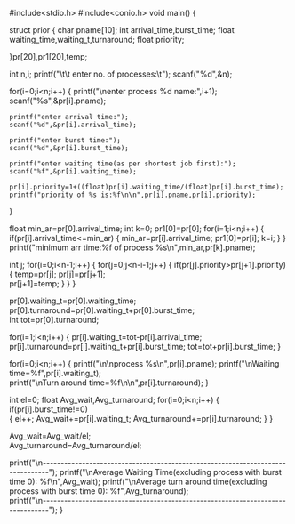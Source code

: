 #include<stdio.h>
#include<conio.h>
void main()
{

struct prior
{
	char pname[10];
	int arrival_time,burst_time;
	float waiting_time,waiting_t,turnaround;
	float priority;
	
}pr[20],pr1[20],temp;

int n,i;
printf("\t\t enter no. of processes:\t");
scanf("%d",&n);							

for(i=0;i<n;i++)
{
	printf("\nenter process %d name:",i+1);
	scanf("%s",&pr[i].pname);               
	
	printf("enter arrival time:");
	scanf("%d",&pr[i].arrival_time);		
	
	printf("enter burst time:");
	scanf("%d",&pr[i].burst_time);			
	
	printf("enter waiting time(as per shortest job first):");
	scanf("%f",&pr[i].waiting_time);				
	
	pr[i].priority=1+((float)pr[i].waiting_time/(float)pr[i].burst_time); 
	printf("priority of %s is:%f\n\n",pr[i].pname,pr[i].priority);	
}


float min_ar=pr[0].arrival_time;
int k=0;
pr1[0]=pr[0];
for(i=1;i<n;i++)
{
	if(pr[i].arrival_time<=min_ar)
	{
		min_ar=pr[i].arrival_time;
		pr1[0]=pr[i];
		k=i;
	}
}
printf("minimum arr time:%f of process %s\n",min_ar,pr[k].pname);  

int j;
for(i=0;i<n-1;i++)
{
	for(j=0;j<n-i-1;j++)
	{
		if(pr[j].priority>pr[j+1].priority)				
		{
			temp=pr[j];
			pr[j]=pr[j+1];				
			pr[j+1]=temp;
		}
	}
}

pr[0].waiting_t=pr[0].waiting_time;						
pr[0].turnaround=pr[0].waiting_t+pr[0].burst_time;		
int tot=pr[0].turnaround;

for(i=1;i<n;i++)
{
	pr[i].waiting_t=tot-pr[i].arrival_time;				
	pr[i].turnaround=pr[i].waiting_t+pr[i].burst_time;
	tot=tot+pr[i].burst_time;
}


for(i=0;i<n;i++)
{
	printf("\n\nprocess %s\n",pr[i].pname);
	printf("\nWaiting time=%f",pr[i].waiting_t);					
	printf("\nTurn around time=%f\n\n",pr[i].turnaround);
}


int el=0;
float Avg_wait,Avg_turnaround;
for(i=0;i<n;i++)
{	if(pr[i].burst_time!=0)					
	{	el++;
		Avg_wait+=pr[i].waiting_t;
		Avg_turnaround+=pr[i].turnaround;
	}
}


Avg_wait=Avg_wait/el;						
Avg_turnaround=Avg_turnaround/el;			

printf("\n-------------------------------------------------------------------------------");
printf("\nAverage Waiting Time(excluding process with burst time 0):     %f\n",Avg_wait);
printf("\nAverage turn around time(excluding process with burst time 0): %f",Avg_turnaround);	
printf("\n-------------------------------------------------------------------------------");
}
